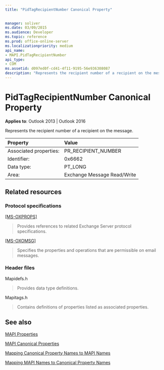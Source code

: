 ```yaml
---
title: "PidTagRecipientNumber Canonical Property"
 
 
manager: soliver
ms.date: 03/09/2015
ms.audience: Developer
ms.topic: reference
ms.prod: office-online-server
ms.localizationpriority: medium
api_name:
- MAPI.PidTagRecipientNumber
api_type:
- COM
ms.assetid: d097ed0f-cd41-4f11-9195-56e936308087
description: "Represents the recipient number of a recipient on the message for Outlook 2013 or Outlook 2016."
---
```


# PidTagRecipientNumber Canonical Property

  
  
**Applies to**: Outlook 2013 | Outlook 2016 
  
Represents the recipient number of a recipient on the message.
  
|Property |Value |
|:-----|:-----|
|Associated properties:  <br/> |PR_RECIPIENT_NUMBER  <br/> |
|Identifier:  <br/> |0x6662  <br/> |
|Data type:  <br/> |PT_LONG  <br/> |
|Area:  <br/> |Exchange Message Read/Write  <br/> |
   
## Related resources

### Protocol specifications

[[MS-OXPROPS]](https://msdn.microsoft.com/library/f6ab1613-aefe-447d-a49c-18217230b148%28Office.15%29.aspx)
  
> Provides references to related Exchange Server protocol specifications.
    
[[MS-OXOMSG]](https://msdn.microsoft.com/library/daa9120f-f325-4afb-a738-28f91049ab3c%28Office.15%29.aspx)
  
> Specifies the properties and operations that are permissible on email messages.
    
### Header files

Mapidefs.h
  
> Provides data type definitions.
    
Mapitags.h
  
> Contains definitions of properties listed as associated properties.
    
## See also



[MAPI Properties](mapi-properties.md)
  
[MAPI Canonical Properties](mapi-canonical-properties.md)
  
[Mapping Canonical Property Names to MAPI Names](mapping-canonical-property-names-to-mapi-names.md)
  
[Mapping MAPI Names to Canonical Property Names](mapping-mapi-names-to-canonical-property-names.md)

